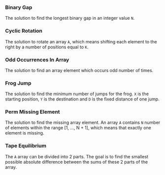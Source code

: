 ### Binary Gap

The solution to find the longest binary gap in an integer value `N`.

### Cyclic Rotation

The solution to rotate an array `A`, which means shifting each element to the right by a number of positions equal
to `K`.

### Odd Occurrences In Array

The solution to find an array element which occurs odd number of times.

### Frog Jump

The solution to find the minimum number of jumps for the frog. `X` is the starting position, `Y` is the destination
and `D` is the fixed distance of one jump.

### Perm Missing Element

The solution to find the missing array element. An array `A` contains `N` number of elements within the range
[1, ..., N + 1], which means that exactly one element is missing.

### Tape Equilibrium

The `A` array can be divided into 2 parts. The goal is to find the smallest possible absolute difference between the
sums of these 2 parts of the array.
